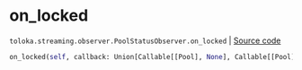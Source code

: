 # on_locked
`toloka.streaming.observer.PoolStatusObserver.on_locked` | [Source code](https://github.com/Toloka/toloka-kit/blob/v1.2.0/src/streaming/observer.py#L236)

```python
on_locked(self, callback: Union[Callable[[Pool], None], Callable[[Pool], Awaitable[None]]])
```


